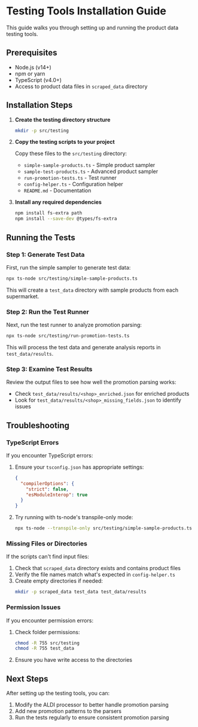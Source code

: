 # Testing Tools Installation Guide

This guide walks you through setting up and running the product data testing tools.

## Prerequisites

- Node.js (v14+)
- npm or yarn
- TypeScript (v4.0+)
- Access to product data files in `scraped_data` directory

## Installation Steps

1. **Create the testing directory structure**

   ```bash
   mkdir -p src/testing
   ```

2. **Copy the testing scripts to your project**

   Copy these files to the `src/testing` directory:
   - `simple-sample-products.ts` - Simple product sampler
   - `sample-test-products.ts` - Advanced product sampler
   - `run-promotion-tests.ts` - Test runner
   - `config-helper.ts` - Configuration helper
   - `README.md` - Documentation

3. **Install any required dependencies**

   ```bash
   npm install fs-extra path
   npm install --save-dev @types/fs-extra
   ```

## Running the Tests

### Step 1: Generate Test Data

First, run the simple sampler to generate test data:

```bash
npx ts-node src/testing/simple-sample-products.ts
```

This will create a `test_data` directory with sample products from each supermarket.

### Step 2: Run the Test Runner

Next, run the test runner to analyze promotion parsing:

```bash
npx ts-node src/testing/run-promotion-tests.ts
```

This will process the test data and generate analysis reports in `test_data/results`.

### Step 3: Examine Test Results

Review the output files to see how well the promotion parsing works:
- Check `test_data/results/<shop>_enriched.json` for enriched products
- Look for `test_data/results/<shop>_missing_fields.json` to identify issues

## Troubleshooting

### TypeScript Errors

If you encounter TypeScript errors:

1. Ensure your `tsconfig.json` has appropriate settings:
   ```json
   {
     "compilerOptions": {
       "strict": false,
       "esModuleInterop": true
     }
   }
   ```

2. Try running with ts-node's transpile-only mode:
   ```bash
   npx ts-node --transpile-only src/testing/simple-sample-products.ts
   ```

### Missing Files or Directories

If the scripts can't find input files:

1. Check that `scraped_data` directory exists and contains product files
2. Verify the file names match what's expected in `config-helper.ts`
3. Create empty directories if needed:
   ```bash
   mkdir -p scraped_data test_data test_data/results
   ```

### Permission Issues

If you encounter permission errors:

1. Check folder permissions:
   ```bash
   chmod -R 755 src/testing
   chmod -R 755 test_data
   ```

2. Ensure you have write access to the directories

## Next Steps

After setting up the testing tools, you can:

1. Modify the ALDI processor to better handle promotion parsing
2. Add new promotion patterns to the parsers
3. Run the tests regularly to ensure consistent promotion parsing